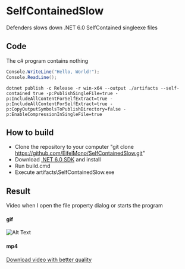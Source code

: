 # SelfContainedSlow 

Defenders slows down .NET 6.0 SelfContained singleexe files

## Code

The c# program contains nothing

```csharp
Console.WriteLine("Hello, World!");
Console.ReadLine();
```


```console
dotnet publish -c Release -r win-x64 --output ./artifacts --self-contained true -p:PublishSingleFile=true -p:IncludeAllContentForSelfExtract=true -p:IncludeAllContentForSelfExtract=true -p:CopyOutputSymbolsToPublishDirectory=false -p:EnableCompressionInSingleFile=true

```


## How to build

* Clone the repository to your computer "git clone https://github.com/EifelMono/SelfContainedSlow.git" 
* Download [.NET 6.0 SDK](https://dotnet.microsoft.com/en-us/download/dotnet/thank-you/sdk-6.0.400-windows-x64-installer) and install
* Run build.cmd
* Execute artifacts\SelfContainedSlow.exe


## Result

Video when I open the file property dialog or starts the program

#### gif
![Alt Text](https://github.com/EifelMono/SelfContainedSlow/blob/main/images/2022-08-11_23-00-57.gif)

#### mp4
[Download video with better quality](https://github.com/EifelMono/SelfContainedSlow/blob/main/images/2022-08-11_23-00-25.mp4)

